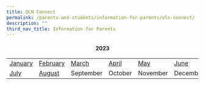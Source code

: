 ```yaml
---
title: OLN Connect
permalink: /parents-and-students/information-for-parents/oln-connect/
description: ""
third_nav_title: Information for Parents
---
```

<h4 style="text-align: center;"><strong>2023</strong></h4>
<table class="ive_eobj_center iveo_table ives_tab_simple3">
<tbody>
<tr>
<td><a href="/files/2023Connect/OLN_Connect_P001r1.pdf" rel="noopener">January</a></td>
<td><a href="/files/2023Connect/OLN_Connect_P002.pdf" rel="noopener">February</a></td>
<td><a href="/files/2023Connect/OLN_Connect_P003 (1).pdf" rel="noopener">March</a></td>
<td><a href="/files/2023Connect/oln_connect_p004 (2).pdf" rel="noopener">April</a></td>
<td><a href="/files/2023Connect/oln_connect_p005 (2).pdf" rel="noopener">May</a></td>
<td><a href="/files/2023Connect/oln_connect_p006.pdf" rel="noopener">June</a></td>
</tr>
<tr>
	<td><a href="/files/2023Connect/oln_connect_p007.pdf" rel="noopener">July</a></td>
	<td><a href="/files/2023Connect/oln_connect_p008r1.pdf" rel="noopener">August</a></td>
<td>September</td>
<td>October</td>
<td>November</td>
<td>December</td>
</tr>
</tbody>
</table>